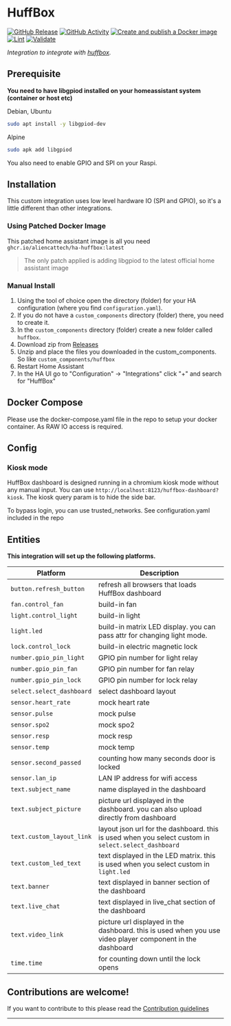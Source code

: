# HuffBox

[![GitHub Release][releases-shield]][releases]
[![GitHub Activity][commits-shield]][commits]
[![Create and publish a Docker image](https://github.com/AlienCatTech/ha-huffbox/actions/workflows/docker-publish.yaml/badge.svg)](https://github.com/AlienCatTech/ha-huffbox/actions/workflows/docker-publish.yaml)
[![Lint](https://github.com/AlienCatTech/ha-huffbox/actions/workflows/lint.yml/badge.svg)](https://github.com/AlienCatTech/ha-huffbox/actions/workflows/lint.yml)
[![Validate](https://github.com/AlienCatTech/ha-huffbox/actions/workflows/validate.yml/badge.svg)](https://github.com/AlienCatTech/ha-huffbox/actions/workflows/validate.yml)

_Integration to integrate with [huffbox][huffbox]._

## Prerequisite
**You need to have libgpiod installed on your homeassistant system (container or host etc)**

Debian, Ubuntu
```bash
sudo apt install -y libgpiod-dev
```
Alpine
```bash
sudo apk add libgpiod
```

You also need to enable GPIO and SPI on your Raspi.

## Installation
This custom integration uses low level hardware IO (SPI and GPIO), so it's a little different than other integrations.

### Using Patched Docker Image
This patched home assistant image is all you need `ghcr.io/aliencattech/ha-huffbox:latest`
> The only patch applied is adding libgpiod to the latest official home assistant image

### Manual Install
1. Using the tool of choice open the directory (folder) for your HA configuration (where you find `configuration.yaml`).
1. If you do not have a `custom_components` directory (folder) there, you need to create it.
1. In the `custom_components` directory (folder) create a new folder called `huffbox`.
1. Download zip from [Releases](https://github.com/AlienCatTech/ha-huffbox/releases)
1. Unzip and place the files you downloaded in the custom_components. So like `custom_components/huffbox`
1. Restart Home Assistant
1. In the HA UI go to "Configuration" -> "Integrations" click "+" and search for "HuffBox"

## Docker Compose
Please use the docker-compose.yaml file in the repo to setup your docker container. As RAW IO access is required.

## Config
### Kiosk mode
HuffBox dashboard is designed running in a chromium kiosk mode without any manual input. You can use `http://localhost:8123/huffbox-dashboard?kiosk`. The kiosk query param is to hide the side bar.

To bypass login, you can use trusted_networks. See configuration.yaml included in the repo
## Entities

**This integration will set up the following platforms.**

Platform | Description
-- | --
`button.refresh_button` | refresh all browsers that loads HuffBox dashboard
`fan.control_fan` | build-in fan
`light.control_light` | build-in light
`light.led` | build-in matrix LED display. you can pass attr for changing light mode.
`lock.control_lock` | build-in electric magnetic lock
`number.gpio_pin_light` | GPIO pin number for light relay
`number.gpio_pin_fan` | GPIO pin number for fan relay
`number.gpio_pin_lock` | GPIO pin number for lock relay
`select.select_dashboard` | select dashboard layout
`sensor.heart_rate` | mock heart rate
`sensor.pulse` | mock pulse
`sensor.spo2` | mock spo2
`sensor.resp` | mock resp
`sensor.temp` | mock temp
`sensor.second_passed` | counting how many seconds door is locked
`sensor.lan_ip` | LAN IP address for wifi access
`text.subject_name` | name displayed in the dashboard
`text.subject_picture` | picture url displayed in the dashboard. you can also upload directly from dashboard
`text.custom_layout_link` | layout json url for the dashboard. this is used when you select custom in `select.select_dashboard`
`text.custom_led_text` | text displayed in the LED matrix. this is used when you select custom in `light.led`
`text.banner` | text displayed in banner section of the dashboard
`text.live_chat` | text displayed in live_chat section of the dashboard
`text.video_link` | picture url displayed in the dashboard. this is used when you use video player component in the dashboard
`time.time` | for counting down until the lock opens

## Contributions are welcome!

If you want to contribute to this please read the [Contribution guidelines](CONTRIBUTING.md)

***

[huffbox]: https://github.com/aliencattech/ha-huffbox
[commits-shield]: https://img.shields.io/github/commit-activity/y/aliencattech/ha-huffbox.svg?style=for-the-badge
[commits]: https://github.com/aliencattech/ha-huffbox/commits/main
[exampleimg]: example.png
[releases-shield]: https://img.shields.io/github/release/aliencattech/ha-huffbox.svg?style=for-the-badge
[releases]: https://github.com/aliencattech/ha-huffbox/releases
